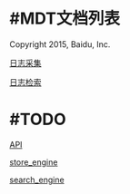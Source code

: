#MDT文档列表
====
Copyright 2015, Baidu, Inc.

[日志采集](https://github.com/00k/mdt/blob/doc/doc/logd.md)

[日志检索](https://github.com/00k/mdt/blob/doc/doc/tool.md)

#TODO
====

[API](https://github.com/00k/mdt/blob/doc/doc/api.md)

[store_engine](https://github.com/00k/mdt/blob/doc/doc/store.md)

[search_engine](https://github.com/00k/mdt/blob/doc/doc/search.md)
